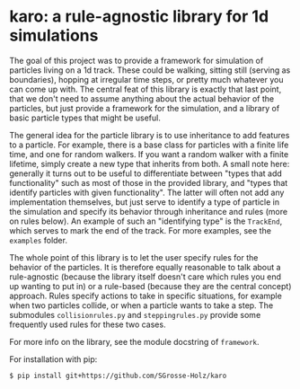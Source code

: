 karo: a rule-agnostic library for 1d simulations
================================================

The goal of this project was to provide a framework for simulation of particles
living on a 1d track. These could be walking, sitting still (serving as
boundaries), hopping at irregular time steps, or pretty much whatever you can
come up with. The central feat of this library is exactly that last point, that
we don't need to assume anything about the actual behavior of the particles,
but just provide a framework for the simulation, and a library of basic
particle types that might be useful.

The general idea for the particle library is to use inheritance to add features
to a particle. For example, there is a base class for particles with a finite
life time, and one for random walkers. If you want a random walker with a
finite lifetime, simply create a new type that inherits from both. A small note
here: generally it turns out to be useful to differentiate between "types that
add functionality" such as most of those in the provided library, and "types
that identify particles with given functionality". The latter will often not
add any implementation themselves, but just serve to identify a type of
particle in the simulation and specify its behavior through inheritance and
rules (more on rules below). An example of such an "identifying type" is the
`TrackEnd`, which serves to mark the end of the track. For more examples, see
the `examples` folder.

The whole point of this library is to let the user specify rules for the
behavior of the particles. It is therefore equally reasonable to talk about a
rule-agnostic (because the library itself doesn't care which rules you end up
wanting to put in) or a rule-based (because they are the central concept)
approach. Rules specify actions to take in specific situations, for example
when two particles collide, or when a particle wants to take a step. The
submodules `collisionrules.py` and `steppingrules.py` provide some frequently
used rules for these two cases.

For more info on the library, see the module docstring of `framework`.

For installation with pip:
```sh
$ pip install git+https://github.com/SGrosse-Holz/karo
```
